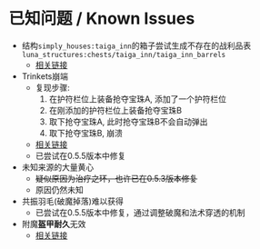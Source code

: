 # 已知问题 / Known Issues

- 结构`simply_houses:taiga_inn`的箱子尝试生成不存在的战利品表`luna_structures:chests/taiga_inn/taiga_inn_barrels`
    - [相关链接](https://github.com/Aureljz/SimplyHouses-Forge/issues/3)
- Trinkets崩端
    - 复现步骤: 
        1. 在护符栏位上装备抢夺宝珠A, 添加了一个护符栏位
        2. 在刚添加的护符栏位上装备抢夺宝珠B
        3. 取下抢夺宝珠A, 此时抢夺宝珠B不会自动弹出
        4. 取下抢夺宝珠B, 崩溃
    - [相关链接](https://github.com/emilyploszaj/trinkets/issues/361)
    - 已尝试在0.5.5版本中修复
- 未知来源的大量黄心
    - <del>疑似原因为治疗之环，也许已在0.5.3版本修复</del>
    - 原因仍然未知
- 共振羽毛(破魔掉落)难以获得
    - 已尝试在0.5.5版本中修复，通过调整破魔和法术穿透的机制
- 附魔**盔甲耐久**无效
    - [相关链接](https://github.com/LangYueMc/EquipmentStandard/pull/13)